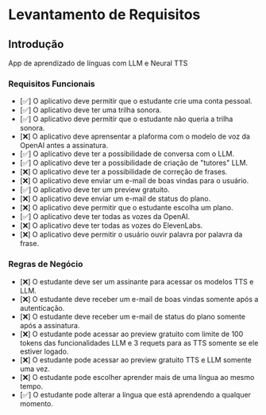 # Levantamento de Requisitos

## Introdução

App de aprendizado de línguas com LLM e Neural TTS


### Requisitos Funcionais

- [✅] O aplicativo deve permitir que o estudante crie uma conta pessoal.
- [✅] O aplicativo deve ter uma trilha sonora.
- [✅] O aplicativo deve permitir que o estudante não queria a trilha sonora.
- [❌] O aplicativo deve aprensentar a plaforma com o modelo de voz da OpenAI antes a assinatura.
- [✅] O aplicativo deve ter a possibilidade de conversa com o LLM.
- [✅] O aplicativo deve ter a possibilidade de criação de "tutores" LLM.
- [❌] O aplicativo deve ter a possibilidade de correção de frases.
- [❌] O aplicativo deve enviar um e-mail de boas vindas para o usuário.
- [✅] O aplicativo deve ter um preview gratuito.
- [❌] O aplicativo deve enviar um e-mail de status do plano.
- [❌] O aplicativo deve permitir que o estudante escolha um plano.
- [✅] O aplicativo deve ter todas as vozes da OpenAI.
- [❌] O aplicativo deve ter todas as vozes do ElevenLabs.
- [❌] O aplicativo deve permitir o usuário ouvir palavra por palavra da frase.



### Regras de Negócio

- [❌] O estudante deve ser um assinante para acessar os modelos TTS e LLM.
- [❌] O estudante deve receber um e-mail de boas vindas somente após a autenticação.
- [❌] O estudante deve receber um e-mail de status do plano somente após a assinatura.
- [❌] O estudante pode acessar ao preview gratuito com limite de 100 tokens das funcionalidades LLM e 3 requets para as TTS somente se ele estiver logado.
- [❌] O estudante pode acessar ao preview gratuito TTS e LLM somente uma vez.
- [❌] O estudante pode escolher aprender mais de uma língua ao mesmo tempo.
- [✅] O estudante pode alterar a língua que está aprendendo a qualquer momento.
